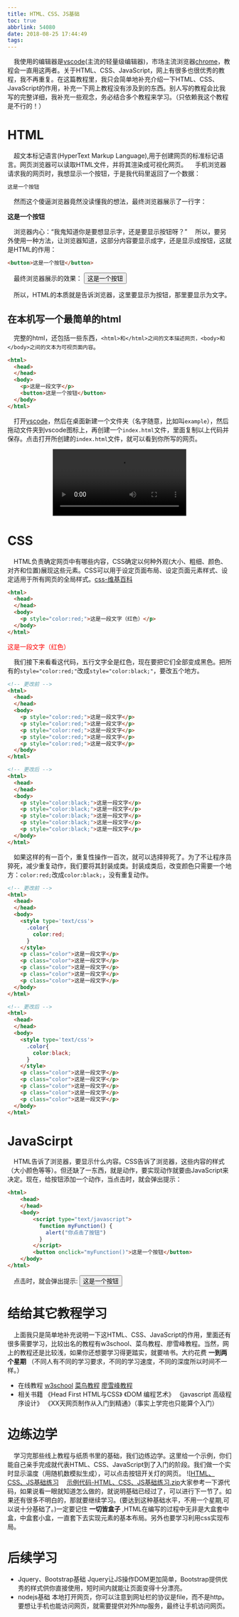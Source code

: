 ```yaml
---
title: HTML、CSS、JS基础
toc: true
abbrlink: 54080
date: 2018-08-25 17:44:49
tags:
---
```



&emsp;我使用的编辑器是[vscode](https://code.visualstudio.com/)(主流的轻量级编辑器)，市场主流浏览器[chrome](https://www.google.cn/intl/zh-CN/chrome/)，教程会一直用这两者。关于HTML、CSS、JavaScript，网上有很多也很优秀的教程，我不再重复。在这篇教程里，我只会简单地补充介绍一下HTML、CSS、JavaScript的作用，补充一下网上教程没有涉及到的东西。别人写的教程会比我写的完整详细，我补充一些观念，务必结合多个教程来学习。（只依赖我这个教程是不行的！）

# HTML
&emsp;超文本标记语言(HyperText Markup Language),用于创建网页的标准标记语言。网页浏览器可以读取HTML文件，并将其渲染成可视化网页。
&emsp;手机浏览器请求我的网页时，我想显示一个按钮，于是我代码里返回了一个数据：
```html
这是一个按钮
```
&emsp;然而这个傻逼浏览器竟然没读懂我的想法，最终浏览器展示了一行字：

__这是一个按钮__ 

&emsp;浏览器内心：“我鬼知道你是要想显示字，还是要显示按钮呀？”
&emsp;所以，要另外使用一种方法，让浏览器知道，这部分内容要显示成字，还是显示成按钮，这就是HTML的作用：
```html
<button>这是一个按钮</button>
```
&emsp;最终浏览器展示的效果：
<button>这是一个按钮</button>

&emsp;所以，HTML的本质就是告诉浏览器，这里要显示为按钮，那里要显示为文字。


## 在本机写一个最简单的html
&emsp;完整的html，还包括一些东西，`<html>和</html>之间的文本描述网页，<body>和</body>之间的文本为可视页面内容`。

```HTML
<html>
  <head>
  </head>
  <body>
    <p>这是一段文字</p>
    <button>这是一个按钮</button> 
  </body>
</html>
```

&emsp;打开[vscode](https://code.visualstudio.com/)，然后在桌面新建一个文件夹（名字随意，比如叫`example`），然后拖动文件夹到vscode图标上，再创建一个`index.html`文件，里面复制以上代码并保存。点击打开所创建的`index.html`文件，就可以看到你所写的网页。

<video src="https://test-1251805228.cos.ap-guangzhou.myqcloud.com/%E4%BD%BF%E7%94%A8vscode%E7%BC%96%E5%86%99%E6%9C%80%E7%AE%80%E5%8D%95%E7%9A%84html.mp4" controls="controls" style="max-width: 100%; display: block; margin-left: auto; margin-right: auto;">
your browser does not support the video tag
</video>

# CSS
&emsp;HTML负责确定网页中有哪些内容，CSS确定以何种外观(大小、粗细、颜色、对齐和位置)展现这些元素。CSS可以用于设定页面布局、设定页面元素样式、设定适用于所有网页的全局样式。[css-维基百科](https://zh.wikipedia.org/wiki/%E5%B1%82%E5%8F%A0%E6%A0%B7%E5%BC%8F%E8%A1%A8)
```html
<html>
  <head>
  </head>
  <body>
    <p style="color:red;">这是一段文字（红色）</p>
  </body>
</html>
```
<p style="color:red;">这是一段文字（红色）</p>

&emsp;我们接下来看看这代码，五行文字全是红色，现在要把它们全部变成黑色。把所有的`style="color:red;"`改成`style="color:black;"`，要改五个地方。
```html
<!-- 更改前 -->
<html>
  <head>
  </head>
  <body>
    <p style="color:red;">这是一段文字</p>
    <p style="color:red;">这是一段文字</p>
    <p style="color:red;">这是一段文字</p>
    <p style="color:red;">这是一段文字</p>
    <p style="color:red;">这是一段文字</p>
  </body>
</html>
```

```html
<!-- 更改后 -->
<html>
  <head>
  </head>
  <body>
    <p style="color:black;">这是一段文字</p>
    <p style="color:black;">这是一段文字</p>
    <p style="color:black;">这是一段文字</p>
    <p style="color:black;">这是一段文字</p>
    <p style="color:black;">这是一段文字</p>
  </body>
</html>
```

&emsp;如果这样的有一百个，重复性操作一百次，就可以选择猝死了。为了不让程序员猝死，减少重复动作，我们要将其封装成类。封装成类后，改变颜色只需要一个地方：`color:red;`改成`color:black;`，没有重复动作。
```html
<!-- 更改前 -->
<html>
  <head>
  </head>
  <body>
    <style type='text/css'>
      .color{
        color:red;
      }
    </style>
    <p class="color">这是一段文字</p>
    <p class="color">这是一段文字</p>
    <p class="color">这是一段文字</p>
    <p class="color">这是一段文字</p>
    <p class="color">这是一段文字</p>
  </body>
</html>

```
```html
<!-- 更改后 -->
<html>
  <head>
  </head>
  <body>
    <style type='text/css'>
      .color{
        color:black;
      }
    </style>
    <p class="color">这是一段文字</p>
    <p class="color">这是一段文字</p>
    <p class="color">这是一段文字</p>
    <p class="color">这是一段文字</p>
    <p class="color">这是一段文字</p>
  </body>
</html>
```

# JavaScirpt
&emsp;HTML告诉了浏览器，要显示什么内容。CSS告诉了浏览器，这些内容的样式（大小颜色等等）。但还缺了一东西，就是动作，要实现动作就要由JavaScript来决定。现在，给按钮添加一个动作，当点击时，就会弹出提示：
```html
<html>
    <head>
    </head>
    <body>        
        <script type="text/javascript">
          function myFunction() {
            alert("你点击了按钮")
          }
        </script>
        <button onclick="myFunction()">这是一个按钮</button> 
    </body>
</html>

```
&emsp;点击时，就会弹出提示:
<button onclick="alert('你点击了按钮')">这是一个按钮</button> 

# 结给其它教程学习
&emsp;上面我只是简单地补充说明一下这HTML、CSS、JavaScript的作用，里面还有很多需要学习，比较出名的教程有w3school、菜鸟教程、廖雪峰教程。当然，网上的教程还是比较浅，如果你还想要学习得更踏实，就要啃书。大约花费 __一到两个星期__ （不同人有不同的学习要求，不同的学习速度，不同的深度所以时间不一样。）
- 在线教程
[w3school](http://www.w3school.com.cn/html/index.asp)
[菜鸟教程](http://www.runoob.com/js/js-tutorial.html)
[廖雪峰教程](https://www.liaoxuefeng.com/wiki/001434446689867b27157e896e74d51a89c25cc8b43bdb3000)
- 相关书籍
《Head First HTML与CSS》
《DOM 编程艺术》
《javascript 高级程序设计》
《XX天网页制作从入门到精通》（事实上学完也只能算个入门）


# 边练边学
&emsp;学习完那些线上教程与纸质书里的基础，我们边练边学。这里给一个示例，你们能自己亲手完成就代表HTML、CSS、JavaScript到了入门的阶段。我们做一个实时显示温度（用随机数模拟生成），可以点击按钮开关灯的网页。
![[HTML、CSS、JS基础练习](http://ww1.sinaimg.cn/large/005BIQVbgy1fv3esbxks1g31h20rsh3c.gif)
&emsp;[示例代码-HTML、CSS、JS基础练习.zip](https://test-1251805228.cos.ap-guangzhou.myqcloud.com/%E7%A4%BA%E4%BE%8B%E4%BB%A3%E7%A0%81/HTML%E3%80%81CSS%E3%80%81JS%E5%9F%BA%E7%A1%80%E7%BB%83%E4%B9%A0.zip)大家参考一下源代码，如果说看一眼就知道怎么做的，就说明基础已经过了，可以进行下一节了。如果还有很多不明白的，那就要继续学习。(要达到这种基础水平，不用一个星期,可以说十分基础了。)一定要记住 __一切皆盒子__ ,HTML在编写的过程中无非是大盒套中盒，中盒套小盒，一直套下去实现元素的基本布局。另外也要学习利用css实现布局。

# 后续学习
- Jquery、Bootstrap基础
Jquery让JS操作DOM更加简单，Bootstrap提供优秀的样式供你直接使用，短时间内就能让页面变得十分漂亮。
- nodejs基础
本地打开网页，你可以注意到网址栏的协议是file，而不是http。要想让手机也能访问网页，就需要提供对外http服务，最终让手机访问网页。
